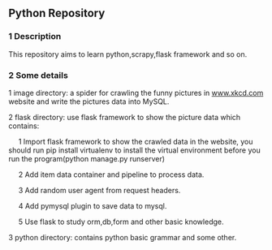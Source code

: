 ## Python Repository
### 1 Description
This repository aims to learn python,scrapy,flask framework and so on.

### 2 Some details
1 image directory: a spider for crawling the funny pictures in www.xkcd.com website and write the pictures data into MySQL.

2 flask directory: use flask framework to show the picture data which contains:

&nbsp;&nbsp;&nbsp;&nbsp; 1 Import flask framework to show the crawled data in the website, you should run pip install virtualenv to install the virtual environment before you run the program(python manage.py runserver) 

&nbsp;&nbsp;&nbsp;&nbsp; 2 Add item data container and pipeline to process data.

&nbsp;&nbsp;&nbsp;&nbsp; 3 Add random user agent from request headers.

&nbsp;&nbsp;&nbsp;&nbsp; 4 Add pymysql plugin to save data to mysql.

&nbsp;&nbsp;&nbsp;&nbsp; 5 Use flask to study orm,db,form and other basic knowledge.

3 python directory: contains python basic grammar and some other.